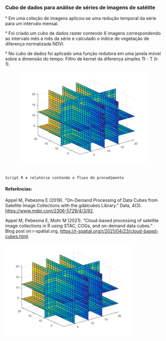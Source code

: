 ### Cubo de dados para análise de séries de imagens de satélite


° Em uma coleção de imagens aplicou-se uma redução temporal da série para um intervalo mensal.

° Foi criado um cubo de dados raster contendo 6 imagens correspondendo ao intervalo mês a mês da série e calculado o índice de vegetação de diferença normalizada NDVI.

° No cubo de dados foi aplicado uma função redutora em uma janela móvel sobre a dimensão do tempo. Filtro de kernel da diferença simples Tt - T (t-1).

<div style="text-align:center"><img src="./img/mult-array.png" /></div>


```

Script R e relatório contendo o fluxo do procedimento

``` 


#### Referências:

Appel M, Pebesma E (2019). “On-Demand Processing of Data Cubes from Satellite Image Collections with the gdalcubes Library.” Data, 4(3). https://www.mdpi.com/2306-5729/4/3/92.

Appel M, Pebesma E, Mohr M (2021). “Cloud-based processing of satellite image collections in R using STAC, COGs, and on-demand data cubes.” Blog post on r-spatial.org, https://r-spatial.org/r/2021/04/23/cloud-based-cubes.html.

![](./img/mult-array.png)


